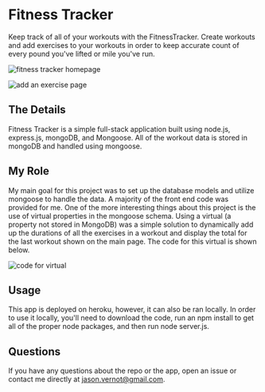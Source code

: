 # Fitness Tracker

Keep track of all of your workouts with the FitnessTracker. Create workouts and add exercises to your workouts in order to keep accurate count of every pound you've lifted or mile you've run. 

![fitness tracker homepage](WorkoutTracker.png)

![add an exercise page](addExercise.png)

## The Details

Fitness Tracker is a simple full-stack application built using node.js, express.js, mongoDB, and Mongoose. All of the workout data is stored in mongoDB and handled using mongoose.

## My Role

My main goal for this project was to set up the database models and utilize mongoose to handle the data. A majority of the front end code was provided for me. One of the more interesting things about this project is the use of virtual properties in the mongoose schema. Using a virtual (a property not stored in MongoDB) was a simple solution to dynamically add up the durations of all the exercises in a workout and display the total for the last workout shown on the main page. The code for this virtual is shown below.

![code for virtual](virtualCode.png)


## Usage

This app is deployed on heroku, however, it can also be ran locally. In order to use it locally, you'll need to download the code, run an npm install to get all of the proper node packages, and then run node server.js.


## Questions

If you have any questions about the repo or the app, open an issue or contact me directly at jason.vernot@gmail.com.